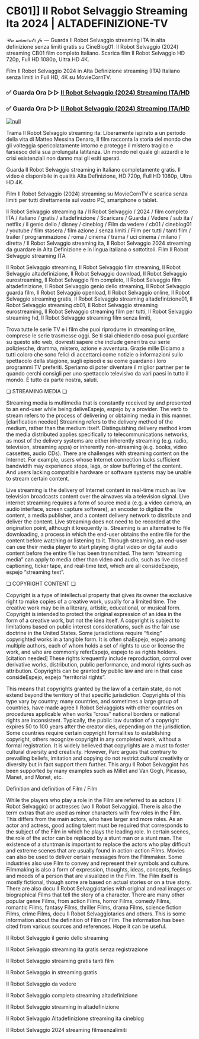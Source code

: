 # CB01]] Il Robot Selvaggio Streaming Ita 2024 | ALTADEFINIZIONE-TV




𝒰𝓃 𝓂𝑜𝓂𝑒𝓃𝓉𝑜 𝒻𝒶 — Guarda Il Robot Selvaggio streaming ITA in alta definizione senza limiti gratis su CineBlog01. Il Robot Selvaggio (2024) streaming CB01 film completo Italiano. Scarica film Il Robot Selvaggio HD 720p, Full HD 1080p, Ultra HD 4K.

Film Il Robot Selvaggio 2024 in Alta Definizione streaming (ITA) Italiano senza limiti in Full HD, 4K su MovieCornTV.

### ✅ Guarda Ora ▷▷ [Il Robot Selvaggio (2024) Streaming ITA/HD](https://t.co/bSm0u0WIuE)

### ✅ Guarda Ora ▷▷ [Il Robot Selvaggio (2024) Streaming ITA/HD](https://t.co/bSm0u0WIuE)

[![null](https://static.wixstatic.com/media/855a25_043b5abeb4ae4d35ac003198e7fe56ed~mv2.gif)](https://t.co/bSm0u0WIuE)

Trama Il Robot Selvaggio streaming ita: Liberamente ispirato a un periodo della vita di Matteo Messina Denaro, Il film racconta la storia del mondo che gli volteggia spericolatamente intorno e protegge il mistero tragico e farsesco della sua prolungata latitanza. Un mondo nel quale gli azzardi e le crisi esistenziali non danno mai gli esiti sperati.

Guarda Il Robot Selvaggio streaming in Italiano completamente gratis. Il video é disponibile in qualità Alta Definizione, HD 720p, Full HD 1080p, Ultra HD 4K.

Film Il Robot Selvaggio (2024) streaming su MovieCornTV e scarica senza limiti per tutti direttamente sul vostro PC, smartphone o tablet.

Il Robot Selvaggio streaming ita / Il Robot Selvaggio / 2024 / film completo ITA / italiano / gratis / altadefinizione / Scaricare / Guarda / Vedere / sub ita / netflix / il genio dello / disney / cineblog / Film da vedere / cb01 / cineblog01 / youtube / film stasera / film azione / senza limiti / Film per tutti / tanti film / trailer / programmazione / roma / cinema / trama / uci cinema / milano / diretta / Il Robot Selvaggio streaming ita, Il Robot Selvaggio 2024 streaming da guardare in Alta Definizione e in lingua italiana o sottotitoli. Film Il Robot Selvaggio streaming ITA

Il Robot Selvaggio streaming, Il Robot Selvaggio film streaming, Il Robot Selvaggio altadefinizione, Il Robot Selvaggio download, Il Robot Selvaggio eurostreaming, Il Robot Selvaggio film completo, Il Robot Selvaggio film altadefinizione, Il Robot Selvaggio genio dello streaming, Il Robot Selvaggio guarda film, Il Robot Selvaggio openload, Il Robot Selvaggio online, Il Robot Selvaggio streaming gratis, Il Robot Selvaggio streaming altadefinizione01, Il Robot Selvaggio streaming cb01, Il Robot Selvaggio streaming eurostreaming, Il Robot Selvaggio streaming film per tutti, Il Robot Selvaggio streaming hd, Il Robot Selvaggio streaming film senza limiti,

Trova tutte le serie TV e i film che puoi riprodurre in streaming online, comprese le serie trasmesse oggi. Se ti stai chiedendo cosa puoi guardare su questo sito web, dovresti sapere che include generi tra cui serie poliziesche, dramma, mistero, azione e avventura. Grazie mille Diciamo a tutti coloro che sono felici di accettarci come notizie o informazioni sullo spettacolo della stagione, sugli episodi e su come guardano i loro programmi TV preferiti. Speriamo di poter diventare il miglior partner per te quando cerchi consigli per uno spettacolo televisivo da vari paesi in tutto il mondo. È tutto da parte nostra, saluti.

❏ STREAMING MEDIA ❏

Streaming media is multimedia that is constantly received by and presented to an end-user while being deliveEspejo, espejo by a provider. The verb to stream refers to the process of delivering or obtaining media in this manner.[clarification needed] Streaming refers to the delivery method of the medium, rather than the medium itself. Distinguishing delivery method krom the media distributed applies specifically to telecommunications networks, as most of the delivery systems are either inherently streaming (e.g. radio, television, streaming apps) or inherently non-streaming (e.g. books, video cassettes, audio CDs). There are challenges with streaming content on the Internet. For example, users whose Internet connection lacks sufficient bandwidth may experience stops, lags, or slow buffering of the content. And users lacking compatible hardware or software systems may be unable to stream certain content.

Live streaming is the delivery of Internet content in real-time much as live television broadcasts content over the airwaves via a television signal. Live internet streaming requires a form of source media (e.g. a video camera, an audio interface, screen capture software), an encoder to digitize the content, a media publisher, and a content delivery network to distribute and deliver the content. Live streaming does not need to be recorded at the origination point, although it krequently is. Streaming is an alternative to file downloading, a process in which the end-user obtains the entire file for the content before watching or listening to it. Through streaming, an end-user can use their media player to start playing digital video or digital audio content before the entire file has been transmitted. The term “streaming media” can apply to media other than video and audio, such as live closed captioning, ticker tape, and real-time text, which are all consideEspejo, espejo “streaming text”.

❏ COPYRIGHT CONTENT ❏

Copyright is a type of intellectual property that gives its owner the exclusive right to make copies of a creative work, usually for a limited time. The creative work may be in a literary, artistic, educational, or musical form. Copyright is intended to protect the original expression of an idea in the form of a creative work, but not the idea itself. A copyright is subject to limitations based on public interest considerations, such as the fair use doctrine in the United States. Some jurisdictions require “fixing” copyrighted works in a tangible form. It is often shaEspejo, espejo among multiple authors, each of whom holds a set of rights to use or license the work, and who are commonly referEspejo, espejo to as rights holders.[citation needed] These rights krequently include reproduction, control over derivative works, distribution, public performance, and moral rights such as attribution. Copyrights can be granted by public law and are in that case consideEspejo, espejo “territorial rights”.

This means that copyrights granted by the law of a certain state, do not extend beyond the territory of that specific jurisdiction. Copyrights of this type vary by country; many countries, and sometimes a large group of countries, have made agree Il Robot Selvaggiots with other countries on procedures applicable when works “cross” national borders or national rights are inconsistent. Typically, the public law duration of a copyright expires 50 to 100 years after the creator dies, depending on the jurisdiction. Some countries require certain copyright formalities to establishing copyright, others recognize copyright in any completed work, without a formal registration. It is widely believed that copyrights are a must to foster cultural diversity and creativity. However, Parc argues that contrary to prevailing beliefs, imitation and copying do not restrict cultural creativity or diversity but in fact support them further. This argu Il Robot Selvaggiot has been supported by many examples such as Millet and Van Gogh, Picasso, Manet, and Monet, etc.

Definition and definition of Film / Film

While the players who play a role in the Film are referred to as actors ( Il Robot Selvaggio) or actresses (wo Il Robot Selvaggio). There is also the term extras that are used as minor characters with few roles in the Film. This differs from the main actors, who have larger and more roles. As an actor and actress, good acting talent must be required that corresponds to the subject of the Film in which he plays the leading role. In certain scenes, the role of the actor can be replaced by a stunt man or a stunt man. The existence of a stuntman is important to replace the actors who play difficult and extreme scenes that are usually found in action-action Films. Movies can also be used to deliver certain messages from the Filmmaker. Some industries also use Film to convey and represent their symbols and culture. Filmmaking is also a form of expression, thoughts, ideas, concepts, feelings and moods of a person that are visualized in the Film. The Film itself is mostly fictional, though some are based on actual stories or on a true story. There are also docu Il Robot Selvaggiotaries with original and real images or biographical Films that tell the story of a character. There are many other popular genre Films, from action Films, horror Films, comedy Films, romantic Films, fantasy Films, thriller Films, drama Films, science fiction Films, crime Films, docu Il Robot Selvaggiotaries and others. This is some information about the definition of Film or Film. The information has been cited from various sources and references. Hope it can be useful.

Il Robot Selvaggio il genio dello streaming

Il Robot Selvaggio streaming ita gratis senza registrazione

Il Robot Selvaggio streaming gratis tanti film

Il Robot Selvaggio in streaming gratis

Il Robot Selvaggio da vedere

Il Robot Selvaggio completo streaming altadefinizione

Il Robot Selvaggio streaming in altadefinizione

Il Robot Selvaggio Altadefinizione streaming ita cineblog

Il Robot Selvaggio 2024 streaming filmsenzalimiti
